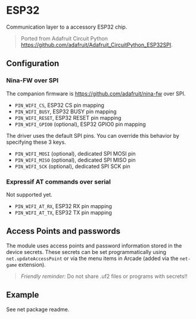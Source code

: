 # ESP32

Communication layer to a accessory ESP32 chip.

> Ported from Adafruit Circuit Python 
https://github.com/adafruit/Adafruit_CircuitPython_ESP32SPI.

## Configuration

### Nina-FW over SPI

The companion firmware is https://github.com/adafruit/nina-fw over SPI.

* ``PIN_WIFI_CS``, ESP32 CS pin mapping
* ``PIN_WIFI_BUSY``, ESP32 BUSY pin mapping
* ``PIN_WIFI_RESET``, ESP32 RESET pin mapping
* ``PIN_WIFI_GPIO0`` (optional), ESP32 GPIO0 pin mapping

The driver uses the default SPI pins. You can override this behavior by specifying these 3 keys.

* ``PIN_WIFI_MOSI`` (optional), dedicated SPI MOSI pin
* ``PIN_WIFI_MISO`` (optional), dedicated SPI MISO pin
* ``PIN_WIFI_SCK`` (optional), dedicated SPI SCK pin

### Expressif AT commands over serial

Not supported yet.

* ``PIN_WIFI_AT_RX``, ESP32 RX pin mapping
* ``PIN_WIFI_AT_TX``, ESP32 TX pin mapping

## Access Points and passwords

The module uses access points and password information stored in the device secrets. These secrets can be set programmatically using ``net.updateAccessPoint`` or via the menu items in Arcade (added via the ``net-game`` extension).

> *Friendly reminder:* Do not share .uf2 files or programs with secrets!!

## Example

See net package readme.